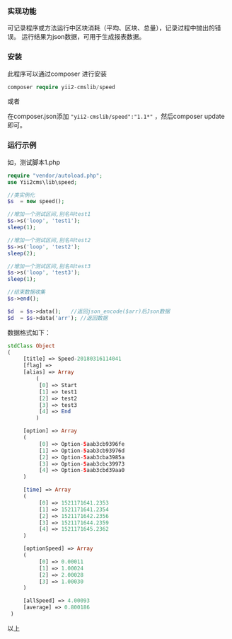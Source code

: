 
### 实现功能

可记录程序或方法运行中区块消耗（平均、区块、总量），记录过程中抛出的错误。
运行结果为json数据，可用于生成报表数据。


### 安装

此程序可以通过composer 进行安装

```php
composer require yii2-cmslib/speed
```

或者

在composer.json添加 ```"yii2-cmslib/speed":"1.1*"``` ，然后composer update 即可。


### 运行示例

如，测试脚本1.php

```php
require "vendor/autoload.php";
use Yii2cms\lib\speed;

//类实例化
$s  = new speed();

//增加一个测试区间,别名叫test1 
$s->s('loop', 'test1');
sleep(1);

//增加一个测试区间,别名叫test2
$s->s('loop', 'test2');
sleep(2);

//增加一个测试区间,别名叫test3
$s->s('loop', 'test3');
sleep(1);

//结束数据收集
$s->end();

$d  = $s->data();	//返回json_encode($arr)后Json数据
$d  = $s->data('arr'); //返回数据
```

数据格式如下：

```php
stdClass Object
(
	 [title] => Speed-20180316114041
	 [flag] =>
	 [alias] => Array
		 (
		  [0] => Start
		  [1] => test1
		  [2] => test2
		  [3] => test3
		  [4] => End
		 )

	 [option] => Array
	 (
		  [0] => Option-5aab3cb9396fe
		  [1] => Option-5aab3cb93976d
		  [2] => Option-5aab3cba3985a
		  [3] => Option-5aab3cbc39973
		  [4] => Option-5aab3cbd39aa0
	 )

	 [time] => Array
	 (
		  [0] => 1521171641.2353
		  [1] => 1521171641.2354
		  [2] => 1521171642.2356
		  [3] => 1521171644.2359
		  [4] => 1521171645.2362
	 )

	 [optionSpeed] => Array
	 (
		  [0] => 0.00011
		  [1] => 1.00024
		  [2] => 2.00028
		  [3] => 1.00030
	 )

	 [allSpeed] => 4.00093
	 [average] => 0.800186
 )

 ```

以上

